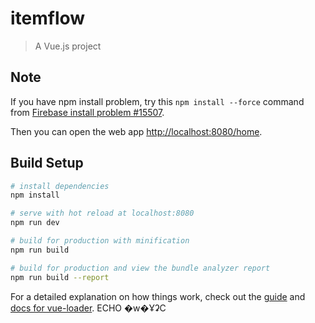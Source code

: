 # itemflow

> A Vue.js project

## Note
If you have npm install problem, try this `npm install --force` command from [Firebase install problem #15507](https://github.com/grpc/grpc/issues/15507).

Then you can open the web app [http://localhost:8080/home](http://localhost:8080/home).

## Build Setup

``` bash
# install dependencies
npm install

# serve with hot reload at localhost:8080
npm run dev

# build for production with minification
npm run build

# build for production and view the bundle analyzer report
npm run build --report
```

For a detailed explanation on how things work, check out the [guide](http://vuejs-templates.github.io/webpack/) and [docs for vue-loader](http://vuejs.github.io/vue-loader).
ECHO �w�ҰʡC
